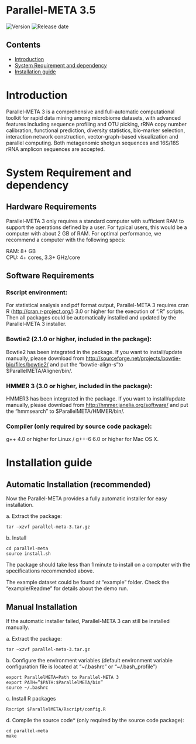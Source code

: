 # Parallel-META 3.5

![Version](https://img.shields.io/badge/Version-3.5-brightgreen.svg)
![Release date](https://img.shields.io/badge/Release%20date-Feb.%201%2C%202019-brightgreen.svg)



## Contents

- [Introduction](#introduction)
- [System Requirement and dependency](#system-requirement-and-dependency)
- [Installation guide](#installation-guide)

# Introduction

Parallel-META 3 is a comprehensive and full-automatic computational toolkit for rapid data mining among microbiome datasets, with advanced features including sequence profiling and OTU picking, rRNA copy number calibration, functional prediction, diversity statistics, bio-marker selection, interaction network construction, vector-graph-based visualization and parallel computing. Both metagenomic shotgun sequences and 16S/18S rRNA amplicon sequences are accepted.

# System Requirement and dependency

## Hardware Requirements

Parallel-META 3 only requires a standard computer with sufficient RAM to support the operations defined by a user. For typical users, this would be a computer with about 2 GB of RAM. For optimal performance, we recommend a computer with the following specs:

  RAM: 8+ GB  
  CPU: 4+ cores, 3.3+ GHz/core

## Software Requirements

### Rscript environment:

For statistical analysis and pdf format output, Parallel-META 3 requires cran R (http://cran.r-project.org/) 3.0 or higher for the execution of “.R” scripts. Then all packages could be automatically installed and updated by the Parallel-META 3 installer.

### Bowtie2 (2.1.0 or higher, included in the package):

Bowtie2 has been integrated in the package. If you want to install/update manually, please download from
http://sourceforge.net/projects/bowtie-bio/files/bowtie2/ and put the “bowtie-align-s”to $ParallelMETA/Aligner/bin/.

### HMMER 3 (3.0 or higher, included in the package):

HMMER3 has been integrated in the package. If you want to install/update manually, please download from
http://hmmer.janelia.org/software/ and put the “hmmsearch” to $ParallelMETA/HMMER/bin/.

### Compiler (only required by source code package):
g++ 4.0 or higher for Linux / g++-6 6.0 or higher for Mac OS X.

# Installation guide

## Automatic Installation (recommended)

Now the Parallel-META provides a fully automatic installer for easy installation.

a. Extract the package:

```
tar –xzvf parallel-meta-3.tar.gz
```

b. Install

```
cd parallel-meta
source install.sh
```

The package should take less than 1 minute to install on a computer with the specifications recommended above.

The example dataset could be found at “example” folder. Check the “example/Readme” for details about the demo run.

## Manual Installation

If the automatic installer failed, Parallel-META 3 can still be installed manually.

a. Extract the package:

```
tar –xzvf parallel-meta-3.tar.gz
```

b. Configure the environment variables (default environment variable configuration file is located at “~/.bashrc” or “~/.bash_profile”)

```
export ParallelMETA=Path to Parallel-META 3
export PATH=”$PATH:$ParallelMETA/bin”
source ~/.bashrc
```

c. Install R packages

```
Rscript $ParallelMETA/Rscript/config.R
```

d. Compile the source code* (only required by the source code package):

```
cd parallel-meta
make
```
